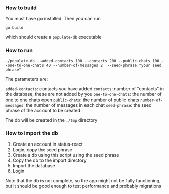 ### How to build

You must have go installed.
Then you can run

```
go build
```

which should create a `populate-db` executable

### How to run
```
./populate-db --added-contacts 100 --contacts 200 --public-chats 100 --one-to-one-chats 40 --number-of-messages 2  --seed-phrase "your seed phrase"
```


The parameters are:

`added-contacts`: contacts you have added
`contacts`: number of "contacts" in the database, these are not added by you
`one-to-one-chats`: the number of one to one chats open
`public-chats`: the number of public chats
`number-of-messages`: the number of messages in each chat
`seed-phrase`: the seed phrase of the account to be created

The db will be created in the `./tmp` directory

### How to import the db

1) Create an account in status-react
2) Login, copy the seed phrase
3) Create a db using this script using the seed phrase
4) Copy the db to the import directory
5) Import the database
6) Login


Note that the db is not complete, so the app might not be fully functioning, but it 
should be good enough to test performance and probably migrations
